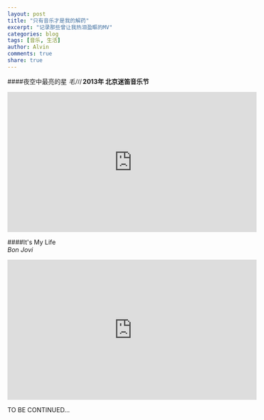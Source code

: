 ```yaml
---
layout: post
title: "只有音乐才是我的解药"
excerpt: "记录那些曾让我热泪盈眶的MV"
categories: blog
tags: [音乐, 生活]
author: Alvin
comments: true
share: true
---
```


    
####夜空中最亮的星
*毛川*    **2013年 北京迷笛音乐节**     

<iframe width="560" height="315" src="http://www.youtube.com/embed/Z7qgMJCmAHs" frameborder="0"> </iframe>   

####It's My Life  
*Bon Jovi*    
<iframe width="560" height="315" src="http://www.youtube.com/embed/vx2u5uUu3DE" frameborder="0"> </iframe>   


TO BE CONTINUED...  


<!-- 多说评论框 start -->
<div class="ds-thread" data-thread-key="音乐" data-title="音乐" ></div>
<!-- 多说评论框 end -->
<!-- 多说公共JS代码 start (一个网页只需插入一次) -->
<script type="text/javascript">
var duoshuoQuery = {short_name:"goaheadalvin"};
(function() {
var ds = document.createElement('script');
ds.type = 'text/javascript';ds.async = true;
ds.src = (document.location.protocol == 'https:' ? 'https:' : 'http:') + '//static.duoshuo.com/embed.js';
ds.charset = 'UTF-8';
(document.getElementsByTagName('head')[0] 
|| document.getElementsByTagName('body')[0]).appendChild(ds);
})();
</script>
<!-- 多说公共JS代码 end -->